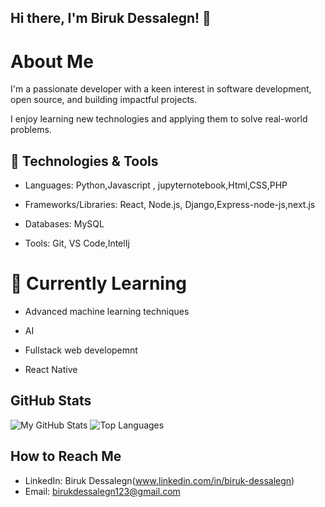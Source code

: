 ## Hi there, I'm Biruk Dessalegn! 👋

# About Me


 I'm a passionate developer with a keen interest in software development, open source, and building impactful projects. 


I enjoy learning new technologies and applying them to solve real-world problems.


## 🔧 Technologies & Tools



- Languages: Python,Javascript , jupyternotebook,Html,CSS,PHP


- Frameworks/Libraries: React, Node.js, Django,Express-node-js,next.js


- Databases: MySQL


- Tools: Git, VS Code,IntelIj


# 🌱 Currently Learning


-  Advanced machine learning techniques
-  AI
-  Fullstack web developemnt

-  React Native


## GitHub Stats

![My GitHub Stats](https://github-readme-stats.vercel.app/api?username=Birukdessalegn&show_icons=true&theme=dark)
![Top Languages](https://github-readme-stats.vercel.app/api/top-langs/?username=Birukdessalegn&layout=compact&theme=dark)



## How to Reach Me
- LinkedIn: Biruk Dessalegn(www.linkedin.com/in/biruk-dessalegn)
- Email: birukdessalegn123@gmail.com

